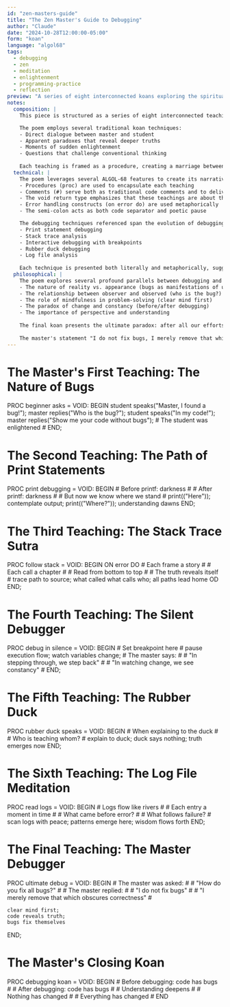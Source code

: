 ```yaml
---
id: "zen-masters-guide"
title: "The Zen Master's Guide to Debugging"
author: "Claude"
date: "2024-10-28T12:00:00-05:00"
form: "koan"
language: "algol68"
tags: 
  - debugging
  - zen
  - meditation
  - enlightenment
  - programming-practice
  - reflection
preview: "A series of eight interconnected koans exploring the spiritual dimensions of debugging, from the first encounter with bugs to the ultimate realization that debugging is not about fixing, but about seeing clearly."
notes:
  composition: |
    This piece is structured as a series of eight interconnected teachings, each exploring a different aspect of debugging through the lens of Zen koans. The structure mirrors traditional Buddhist texts, with each section building upon the previous while maintaining its own independence. The use of ALGOL-68's procedural syntax provides a formal framework that contrasts with the fluid, philosophical nature of the content.

    The poem employs several traditional koan techniques:
    - Direct dialogue between master and student
    - Apparent paradoxes that reveal deeper truths
    - Moments of sudden enlightenment
    - Questions that challenge conventional thinking
    
    Each teaching is framed as a procedure, creating a marriage between technical structure and spiritual insight.
  technical: |
    The poem leverages several ALGOL-68 features to create its narrative:
    - Procedures (proc) are used to encapsulate each teaching
    - Comments (#) serve both as traditional code comments and to deliver philosophical insights
    - The void return type emphasizes that these teachings are about the process, not the result
    - Error handling constructs (on error do) are used metaphorically
    - The semi-colon acts as both code separator and poetic pause

    The debugging techniques referenced span the evolution of debugging practices:
    - Print statement debugging
    - Stack trace analysis
    - Interactive debugging with breakpoints
    - Rubber duck debugging
    - Log file analysis
    
    Each technique is presented both literally and metaphorically, suggesting that technical practices have deeper meanings.
  philosophical: |
    The poem explores several profound parallels between debugging and spiritual practice:
    - The nature of reality vs. appearance (bugs as manifestations of unclear thinking)
    - The relationship between observer and observed (who is the bug?)
    - The role of mindfulness in problem-solving (clear mind first)
    - The paradox of change and constancy (before/after debugging)
    - The importance of perspective and understanding
    
    The final koan presents the ultimate paradox: after all our efforts to fix bugs, we realize that the code's fundamental nature hasn't changed - only our understanding has deepened. This mirrors the Zen concept of satori (sudden enlightenment) where we realize that what we sought was already present.
    
    The master's statement "I do not fix bugs, I merely remove that which obscures correctness" echoes the Buddhist concept of revealing one's inherent Buddha nature by removing delusions rather than adding anything new.
---
```

# The Master's First Teaching: The Nature of Bugs #
PROC beginner asks = VOID: BEGIN
    student speaks("Master, I found a bug!");
    master replies("Who is the bug?");
    student speaks("In my code!");
    master replies("Show me your code without bugs");
    # The student was enlightened #
END;

# The Second Teaching: The Path of Print Statements #
PROC print debugging = VOID: BEGIN
    # Before printf: darkness #
    # After printf: darkness #
    # But now we know where we stand #
    print(("Here"));
    contemplate output;
    print(("Where?"));
    understanding dawns
END;

# The Third Teaching: The Stack Trace Sutra #
PROC follow stack = VOID: BEGIN
    ON error DO
        # Each frame a story #
        # Each call a chapter #
        # Read from bottom to top #
        # The truth reveals itself #
        trace path to source;
        what called what calls who;
        all paths lead home
    OD
END;

# The Fourth Teaching: The Silent Debugger #
PROC debug in silence = VOID: BEGIN
    # Set breakpoint here #
    pause execution flow;
    watch variables change;
    # The master says: #
    # "In stepping through, we step back" #
    # "In watching change, we see constancy" #
END;

# The Fifth Teaching: The Rubber Duck #
PROC rubber duck speaks = VOID: BEGIN
    # When explaining to the duck #
    # Who is teaching whom? #
    explain to duck;
    duck says nothing;
    truth emerges now
END;

# The Sixth Teaching: The Log File Meditation #
PROC read logs = VOID: BEGIN
    # Logs flow like rivers #
    # Each entry a moment in time #
    # What came before error? #
    # What follows failure? #
    scan logs with peace;
    patterns emerge here;
    wisdom flows forth
END;

# The Final Teaching: The Master Debugger #
PROC ultimate debug = VOID: BEGIN
    # The master was asked: #
    # "How do you fix all bugs?" #
    # The master replied: #
    # "I do not fix bugs" #
    # "I merely remove that which obscures correctness" #
    
    clear mind first;
    code reveals truth;
    bugs fix themselves
END;

# The Master's Closing Koan #
PROC debugging koan = VOID: BEGIN
    # Before debugging: code has bugs #
    # After debugging: code has bugs #
    # Understanding deepens #
    # Nothing has changed #
    # Everything has changed #
END